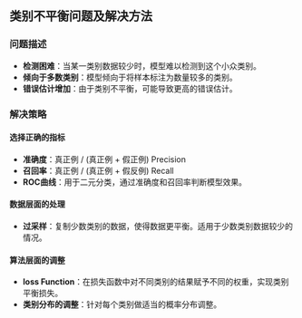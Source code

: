 

## 类别不平衡问题及解决方法

### 问题描述

- **检测困难**：当某一类别数据较少时，模型难以检测到这个小众类别。
- **倾向于多数类别**：模型倾向于将样本标注为数量较多的类别。
- **错误估计增加**：由于类别不平衡，可能导致更高的错误估计。

### 解决策略

#### 选择正确的指标

- **准确度**：真正例 / (真正例 + 假正例) Precision
- **召回率**：真正例 / (真正例 + 假反例) Recall
- **ROC曲线**：用于二元分类，通过准确度和召回率判断模型效果。

#### 数据层面的处理

- **过采样**：复制少数类别的数据，使得数据更平衡。适用于少数类别数据较少的情况。

#### 算法层面的调整

- **loss Function**：在损失函数中对不同类别的结果赋予不同的权重，实现类别平衡损失。
- **类别分布的调整**：针对每个类别做适当的概率分布调整。
